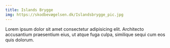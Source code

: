 ```yaml
---
title: Islands Brygge
img: https://skodbevægelsen.dk/Islandsbrygge_pic.jpg
---
```


Lorem ipsum dolor sit amet consectetur adipisicing elit. Architecto accusantium praesentium eius, ut atque fuga culpa, similique sequi cum eos quis dolorum.